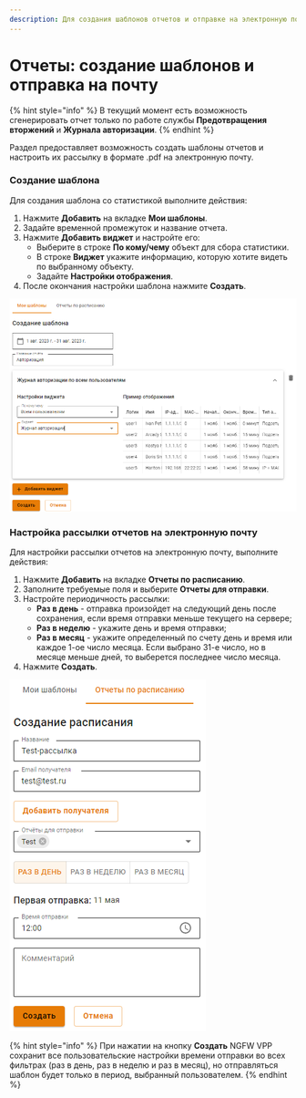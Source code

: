 ```yaml
---
description: Для создания шаблонов отчетов и отправке на электронную почту, перейдите в раздел Отчеты и журналы -> Конструктор отчетов.
---
```


# Отчеты: создание шаблонов и отправка на почту

{% hint style="info" %}
В текущий момент есть возможность сгенерировать отчет только по работе службы **Предотвращения вторжений** и **Журнала авторизации**.
{% endhint %}

Раздел предоставляет возможность создать шаблоны отчетов и настроить их рассылку в формате .pdf на электронную почту.

### Создание шаблона

Для создания шаблона со статистикой выполните действия:
1. Нажмите **Добавить** на вкладке **Мои шаблоны**.
2. Задайте временной промежуток и название отчета.
3. Нажмите **Добавить виджет** и настройте его: 
   * Выберите в строке **По кому/чему** объект для сбора статистики.
   * В строке **Виджет** укажите информацию, которую хотите видеть по выбранному объекту.
   * Задайте **Настройки отображения**.
4. После окончания настройки шаблона нажмите **Создать**.

![](../../.gitbook/assets/report-designer.png)

### Настройка рассылки отчетов на электронную почту

Для настройки рассылки отчетов на электронную почту, выполните действия:
1. Нажмите **Добавить** на вкладке **Отчеты по расписанию**.
2. Заполните требуемые поля и выберите **Отчеты для отправки**.
3. Настройте периодичность рассылки:
   * **Раз в день** - отправка произойдет на следующий день после сохранения, если время отправки меньше текущего на сервере;
   * **Раз в неделю** - укажите день и время отправки;
   * **Раз в месяц** - укажите определенный по счету день и время или каждое 1-ое число месяца. Если выбрано 31-е число, но в месяце меньше дней, то выберется последнее число месяца.
4. Нажмите **Создать**.

![](../../.gitbook/assets/report-designer1.png)

{% hint style="info" %}
При нажатии на кнопку **Создать** NGFW VPP сохранит все пользовательские настройки времени отправки во всех фильтрах (раз в день, раз в неделю и раз в месяц), но отправляться шаблон будет только в период, выбранный пользователем.
{% endhint %}
